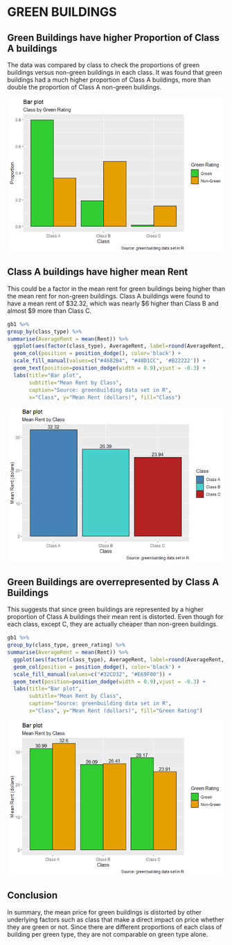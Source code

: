 # GREEN BUILDINGS

## Green Buildings have higher Proportion of Class A buildings

The data was compared by class to check the proportions of green
buildings versus non-green buildings in each class. It was found that
green buildings had a much higher proportion of Class A buildings, more
than double the proportion of Class A non-green buildings.

![](Green_Buildings_files/figure-gfm/unnamed-chunk-2-1.png)<!-- -->

## Class A buildings have higher mean Rent

This could be a factor in the mean rent for green buildings being higher
than the mean rent for non-green buildings. Class A buildings were found
to have a mean rent of $32.32, which was nearly $6 higher than Class B
and almost $9 more than Class C.

``` r
gb1 %>% 
group_by(class_type) %>% 
summarise(AverageRent = mean(Rent)) %>% 
  ggplot(aes(factor(class_type), AverageRent, label=round(AverageRent, 2), fill=factor(class_type))) +
  geom_col(position = position_dodge(), color='black') +
  scale_fill_manual(values=c("#4682B4", "#48D1CC", '#B22222')) +
  geom_text(position=position_dodge(width = 0.9),vjust = -0.3) +
  labs(title="Bar plot",
       subtitle="Mean Rent by Class",
       caption="Source: greenbuilding data set in R",
       x="Class", y="Mean Rent (dollars)", fill="Class")
```

![](Green_Buildings_files/figure-gfm/unnamed-chunk-3-1.png)<!-- -->

## Green Buildings are overrepresented by Class A Buildings

This suggests that since green buildings are represented by a higher
proportion of Class A buildings their mean rent is distorted. Even
though for each class, except C, they are actually cheaper than
non-green buildings.

``` r
gb1 %>% 
group_by(class_type, green_rating) %>% 
summarise(AverageRent = mean(Rent)) %>% 
  ggplot(aes(factor(class_type), AverageRent, label=round(AverageRent, 2), fill=factor(green_rating))) +
  geom_col(position = position_dodge(), color='black') +
  scale_fill_manual(values=c("#32CD32", "#E69F00")) +
  geom_text(position=position_dodge(width = 0.9),vjust = -0.3) +
  labs(title="Bar plot",
       subtitle="Mean Rent by Class",
       caption="Source: greenbuilding data set in R",
       x="Class", y="Mean Rent (dollars)", fill="Green Rating")
```

![](Green_Buildings_files/figure-gfm/unnamed-chunk-4-1.png)<!-- -->

## Conclusion

In summary, the mean price for green buildings is distorted by other
underlying factors such as class that make a direct impact on price
whether they are green or not. Since there are different proportions of
each class of building per green type, they are not comparable on green
type alone.
